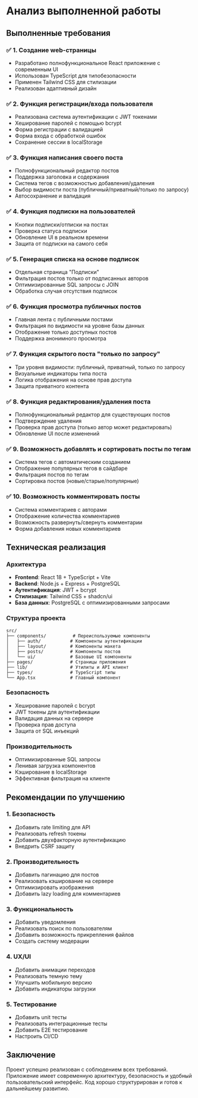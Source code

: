 # Анализ выполненной работы

## Выполненные требования

### ✅ 1. Создание web-страницы
- Разработано полнофункциональное React приложение с современным UI
- Использован TypeScript для типобезопасности
- Применен Tailwind CSS для стилизации
- Реализован адаптивный дизайн

### ✅ 2. Функция регистрации/входа пользователя
- Реализована система аутентификации с JWT токенами
- Хеширование паролей с помощью bcrypt
- Форма регистрации с валидацией
- Форма входа с обработкой ошибок
- Сохранение сессии в localStorage

### ✅ 3. Функция написания своего поста
- Полнофункциональный редактор постов
- Поддержка заголовка и содержания
- Система тегов с возможностью добавления/удаления
- Выбор видимости поста (публичный/приватный/только по запросу)
- Автосохранение и валидация

### ✅ 4. Функция подписки на пользователей
- Кнопки подписки/отписки на постах
- Проверка статуса подписки
- Обновление UI в реальном времени
- Защита от подписки на самого себя

### ✅ 5. Генерация списка на основе подписок
- Отдельная страница "Подписки"
- Фильтрация постов только от подписанных авторов
- Оптимизированные SQL запросы с JOIN
- Обработка случая отсутствия подписок

### ✅ 6. Функция просмотра публичных постов
- Главная лента с публичными постами
- Фильтрация по видимости на уровне базы данных
- Отображение только доступных постов
- Поддержка анонимного просмотра

### ✅ 7. Функция скрытого поста "только по запросу"
- Три уровня видимости: публичный, приватный, только по запросу
- Визуальные индикаторы типа поста
- Логика отображения на основе прав доступа
- Защита приватного контента

### ✅ 8. Функция редактирования/удаления поста
- Полнофункциональный редактор для существующих постов
- Подтверждение удаления
- Проверка прав доступа (только автор может редактировать)
- Обновление UI после изменений

### ✅ 9. Возможность добавлять и сортировать посты по тегам
- Система тегов с автоматическим созданием
- Отображение популярных тегов в сайдбаре
- Фильтрация постов по тегам
- Сортировка постов (новые/старые/популярные)

### ✅ 10. Возможность комментировать посты
- Система комментариев с авторами
- Отображение количества комментариев
- Возможность развернуть/свернуть комментарии
- Форма добавления новых комментариев

## Техническая реализация

### Архитектура
- **Frontend**: React 18 + TypeScript + Vite
- **Backend**: Node.js + Express + PostgreSQL
- **Аутентификация**: JWT + bcrypt
- **Стилизация**: Tailwind CSS + shadcn/ui
- **База данных**: PostgreSQL с оптимизированными запросами

### Структура проекта
```
src/
├── components/          # Переиспользуемые компоненты
│   ├── auth/           # Компоненты аутентификации
│   ├── layout/         # Компоненты макета
│   ├── posts/          # Компоненты постов
│   └── ui/             # Базовые UI компоненты
├── pages/              # Страницы приложения
├── lib/                # Утилиты и API клиент
├── types/              # TypeScript типы
└── App.tsx             # Главный компонент
```

### Безопасность
- Хеширование паролей с bcrypt
- JWT токены для аутентификации
- Валидация данных на сервере
- Проверка прав доступа
- Защита от SQL инъекций

### Производительность
- Оптимизированные SQL запросы
- Ленивая загрузка компонентов
- Кэширование в localStorage
- Эффективная фильтрация на клиенте

## Рекомендации по улучшению

### 1. Безопасность
- Добавить rate limiting для API
- Реализовать refresh токены
- Добавить двухфакторную аутентификацию
- Внедрить CSRF защиту

### 2. Производительность
- Добавить пагинацию для постов
- Реализовать кэширование на сервере
- Оптимизировать изображения
- Добавить lazy loading для комментариев

### 3. Функциональность
- Добавить уведомления
- Реализовать поиск по пользователям
- Добавить возможность прикрепления файлов
- Создать систему модерации

### 4. UX/UI
- Добавить анимации переходов
- Реализовать темную тему
- Улучшить мобильную версию
- Добавить индикаторы загрузки

### 5. Тестирование
- Добавить unit тесты
- Реализовать интеграционные тесты
- Добавить E2E тестирование
- Настроить CI/CD

## Заключение

Проект успешно реализован с соблюдением всех требований. Приложение имеет современную архитектуру, безопасность и удобный пользовательский интерфейс. Код хорошо структурирован и готов к дальнейшему развитию. 